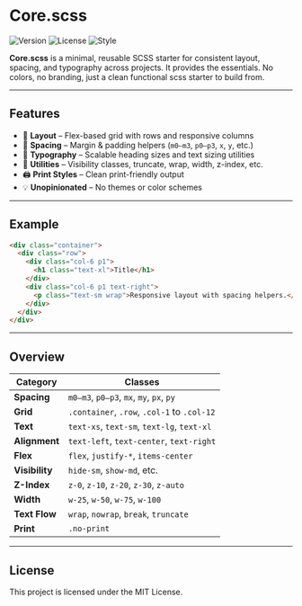 # Core.scss

![Version](https://img.shields.io/github/v/tag/coreyolson/core-scss?label=version)
![License](https://img.shields.io/github/license/coreyolson/core-scss)
![Style](https://img.shields.io/badge/style-SCSS-blue)

**Core.scss** is a minimal, reusable SCSS starter for consistent layout, spacing, and typography across projects. It provides the essentials. No colors, no branding, just a clean functional scss starter to build from.

---

## Features

- 📐 **Layout** – Flex-based grid with rows and responsive columns
- 📏 **Spacing** – Margin & padding helpers (`m0–m3`, `p0–p3`, `x`, `y`, etc.)
- 📝 **Typography** – Scalable heading sizes and text sizing utilities
- 🧲 **Utilities** – Visibility classes, truncate, wrap, width, z-index, etc.
- 🖨️ **Print Styles** – Clean print-friendly output
- 💡 **Unopinionated** – No themes or color schemes

---

## Example

```html
<div class="container">
  <div class="row">
    <div class="col-6 p1">
      <h1 class="text-xl">Title</h1>
    </div>
    <div class="col-6 p1 text-right">
      <p class="text-sm wrap">Responsive layout with spacing helpers.</p>
    </div>
  </div>
</div>
```

---

## Overview

| Category      | Classes                                      |
|---------------|----------------------------------------------|
| **Spacing**   | `m0–m3`, `p0–p3`, `mx`, `my`, `px`, `py`     |
| **Grid**      | `.container`, `.row`, `.col-1` to `.col-12`  |
| **Text**      | `text-xs`, `text-sm`, `text-lg`, `text-xl`   |
| **Alignment** | `text-left`, `text-center`, `text-right`     |
| **Flex**      | `flex`, `justify-*`, `items-center`          |
| **Visibility**| `hide-sm`, `show-md`, etc.                   |
| **Z-Index**   | `z-0`, `z-10`, `z-20`, `z-30`, `z-auto`      |
| **Width**     | `w-25`, `w-50`, `w-75`, `w-100`              |
| **Text Flow** | `wrap`, `nowrap`, `break`, `truncate`        |
| **Print**     | `.no-print`                                  |

---

## License
This project is licensed under the MIT License.